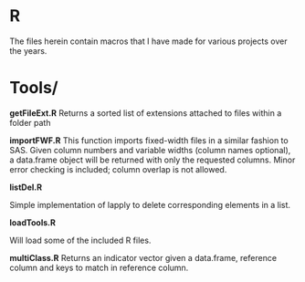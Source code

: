 # R

The files herein contain macros that I have made for various projects over the years.

# Tools/
**getFileExt.R**
    Returns a sorted list of extensions attached to files within a folder path
    
**importFWF.R**
    This function imports fixed-width files in a similar fashion to SAS.  Given column numbers and variable widths (column names optional), a data.frame object will be returned with only the requested columns.  Minor error checking is included; column overlap is not allowed.
    
**listDel.R**

Simple implementation of lapply to delete corresponding elements in a list.
    
**loadTools.R**

Will load some of the included R files.

**multiClass.R**
    Returns an indicator vector given a data.frame, reference column and keys to match in reference column.

